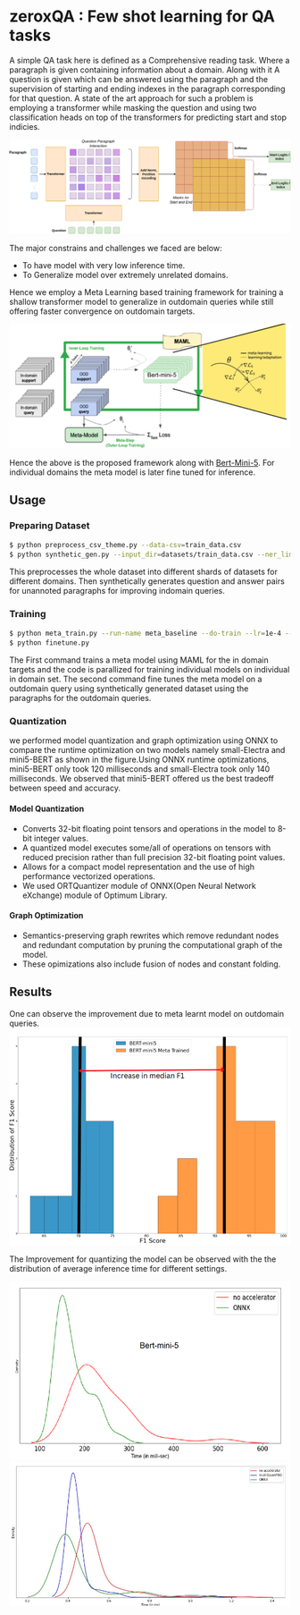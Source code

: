 # zeroxQA : Few shot learning for QA tasks

A simple QA task here is defined as a Comprehensive reading task. Where a paragraph is given containing information about a domain. Along with it A question is given which can be answered using the paragraph and the supervision of starting and ending indexes in the paragraph corresponding for that question. A state of the art approach for such a problem is employing a transformer while masking the question and using two classification heads on top of the transformers for predicting start and stop indicies.

![Reader](media/reader.png)

The major constrains and challenges we faced are below:
- To have model with very low inference time.
- To Generalize model over extremely unrelated domains.

Hence we employ a Meta Learning based training framework for training a shallow transformer model to generalize in outdomain queries while still offering faster convergence on outdomain targets.

![](media/meta_learning.png)

Hence the above is the proposed framework along with [Bert-Mini-5](https://huggingface.co/mrm8488/bert-mini-5-finetuned-squadv2). For individual domains the meta model is later fine tuned for inference.

## Usage

### Preparing Dataset

```bash
$ python preprocess_csv_theme.py --data-csv=train_data.csv
$ python synthetic_gen.py --input_dir=datasets/train_data.csv --ner_limit=2 --use_qa_data=sample_question_answers.csv
```
This preprocesses the whole dataset into different shards of datasets for different domains. Then synthetically generates question and answer pairs for unannoted paragraphs for improving indomain queries.

### Training

```bash
$ python meta_train.py --run-name meta_baseline --do-train --lr=1e-4 --meta-lr=5e-3 --meta-epochs=10000
$ python finetune.py
```

The First command trains a meta model using MAML for the in domain targets and the code is parallized for training individual models on individual in domain set. The second command fine tunes the meta model on a outdomain query using synthetically generated dataset using the paragraphs for the outdomain queries.


### Quantization
we performed model quantization and graph optimization using ONNX to compare the runtime optimization on two models namely small-Electra and mini5-BERT as shown in the figure.Using ONNX runtime optimizations, mini5-BERT only took 120 milliseconds and small-Electra took only 140 milliseconds. We observed that mini5-BERT offered us the best tradeoff between speed and accuracy. 

#### Model Quantization
- Converts 32-bit floating point tensors and operations in the model to 8-bit integer values. 
- A quantized model executes some/all of operations on tensors with reduced precision rather than full precision 32-bit floating point values. 
- Allows for a compact model representation and the use of high performance vectorized operations.
- We used ORTQuantizer module of ONNX(Open Neural Network eXchange) module of Optimum Library.

#### Graph Optimization
- Semantics-preserving graph rewrites which remove redundant nodes and redundant computation by pruning the computational graph of the model. 
- These opimizations also include fusion of nodes and constant folding.

## Results

One can observe the improvement due to meta learnt model on outdomain queries.
![](media/plot.png)

The Improvement for quantizing the model can be observed with the the distribution of average inference time for different settings.

![](media/mini5.png)
![](media/mini55.png)
